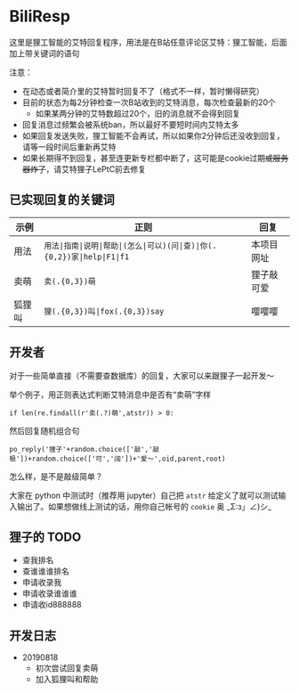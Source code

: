# BiliResp

这里是狸工智能的艾特回复程序，用法是在B站任意评论区艾特：狸工智能，后面加上带关键词的语句

注意：

- 在动态或者简介里的艾特暂时回复不了（格式不一样，暂时懒得研究）
- 目前的状态为每2分钟检查一次B站收到的艾特消息，每次检查最新的20个
  - 如果某两分钟的艾特数超过20个，旧的消息就不会得到回复
- 回复消息过频繁会被系统ban，所以最好不要短时间内艾特太多
- 如果回复发送失败，狸工智能不会再试，所以如果你2分钟后还没收到回复，请等一段时间后重新再艾特
- 如果长期得不到回复，甚至连更新专栏都中断了，这可能是cookie过期~~或服务器炸了~~，请艾特狸子LePtC前去修复


## 已实现回复的关键词

示例 | 正则 | 回复
------------ | ------------- | -------------
用法 | `用法\|指南\|说明\|帮助\|(怎么\|可以)(问\|查)\|你(.{0,2})家\|help\|F1\|f1` | 本项目网址
卖萌 | `卖(.{0,3})萌` | 狸子敲可爱
狐狸叫 | `狸(.{0,3})叫\|fox(.{0,3})say` | 嘤嘤嘤



## 开发者

对于一些简单直接（不需要查数据库）的回复，大家可以来跟狸子一起开发～

举个例子，用正则表达式判断艾特消息中是否有“卖萌”字样

`if len(re.findall(r'卖(.?)萌',atstr)) > 0:`

然后回复随机组合句

`po_reply('狸子'+random.choice(['敲','敲极'])+random.choice(['可','阔'])+'爱～',oid,parent,root)`

怎么样，是不是敲级简单？

大家在 python 中测试时（推荐用 jupyter）自己把 `atstr` 给定义了就可以测试输入输出了。如果想做线上测试的话，用你自己帐号的 `cookie` 奥 \_Σ:з」∠)シ\_



## 狸子的 TODO

- 查我排名
- 查谁谁谁排名
- 申请收录我
- 申请收录谁谁谁
- 申请收id888888


## 开发日志

- 20190818
  - 初次尝试回复卖萌
  - 加入狐狸叫和帮助


